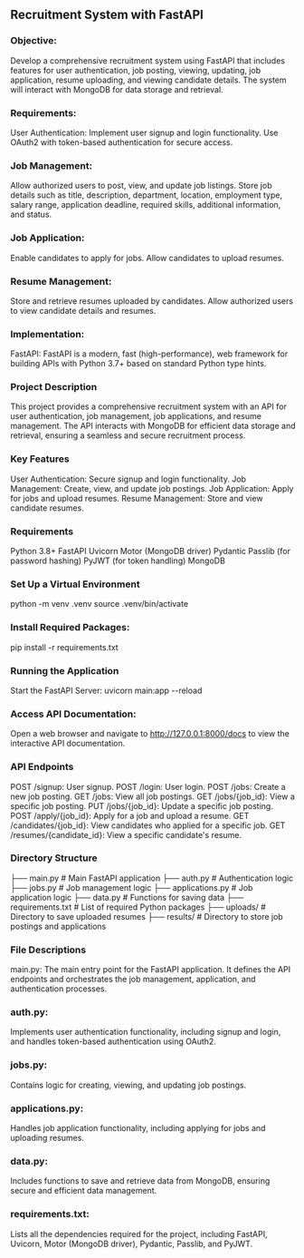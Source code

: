 ## Recruitment System with FastAPI

### Objective:
Develop a comprehensive recruitment system using FastAPI that includes features for user authentication, job posting, viewing, updating, job application, resume uploading, and viewing candidate details. The system will interact with MongoDB for data storage and retrieval.

### Requirements:
User Authentication:
Implement user signup and login functionality.
Use OAuth2 with token-based authentication for secure access.

### Job Management:
Allow authorized users to post, view, and update job listings.
Store job details such as title, description, department, location, employment type, salary range, application deadline, required skills, additional information, and status.

### Job Application:
Enable candidates to apply for jobs.
Allow candidates to upload resumes.

### Resume Management:
Store and retrieve resumes uploaded by candidates.
Allow authorized users to view candidate details and resumes.

### Implementation:
FastAPI:
FastAPI is a modern, fast (high-performance), web framework for building APIs with Python 3.7+ based on standard Python type hints.

### Project Description
This project provides a comprehensive recruitment system with an API for user authentication, job management, job applications, and resume management. The API interacts with MongoDB for efficient data storage and retrieval, ensuring a seamless and secure recruitment process.

### Key Features
User Authentication: Secure signup and login functionality.
Job Management: Create, view, and update job postings.
Job Application: Apply for jobs and upload resumes.
Resume Management: Store and view candidate resumes.

### Requirements
Python 3.8+
FastAPI
Uvicorn
Motor (MongoDB driver)
Pydantic
Passlib (for password hashing)
PyJWT (for token handling)
MongoDB

### Set Up a Virtual Environment
python -m venv .venv
source .venv/bin/activate

### Install Required Packages:
pip install -r requirements.txt

### Running the Application
Start the FastAPI Server:
uvicorn main:app --reload

### Access API Documentation:
Open a web browser and navigate to http://127.0.0.1:8000/docs to view the interactive API documentation.

### API Endpoints

POST /signup: User signup.
POST /login: User login.
POST /jobs: Create a new job posting.
GET /jobs: View all job postings.
GET /jobs/{job_id}: View a specific job posting.
PUT /jobs/{job_id}: Update a specific job posting.
POST /apply/{job_id}: Apply for a job and upload a resume.
GET /candidates/{job_id}: View candidates who applied for a specific job.
GET /resumes/{candidate_id}: View a specific candidate's resume.

### Directory Structure


├── main.py                   # Main FastAPI application
├── auth.py                   # Authentication logic
├── jobs.py                   # Job management logic
├── applications.py           # Job application logic
├── data.py                   # Functions for saving data
├── requirements.txt          # List of required Python packages
├── uploads/                  # Directory to save uploaded resumes
├── results/                  # Directory to store job postings and applications

### File Descriptions
main.py:
The main entry point for the FastAPI application. It defines the API endpoints and orchestrates the job management, application, and authentication processes.

### auth.py:
Implements user authentication functionality, including signup and login, and handles token-based authentication using OAuth2.

### jobs.py:
Contains logic for creating, viewing, and updating job postings.

### applications.py:
Handles job application functionality, including applying for jobs and uploading resumes.

### data.py:
Includes functions to save and retrieve data from MongoDB, ensuring secure and efficient data management.

### requirements.txt:
Lists all the dependencies required for the project, including FastAPI, Uvicorn, Motor (MongoDB driver), Pydantic, Passlib, and PyJWT.
